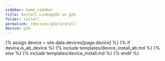 ```yaml
---
sidebar: home_sidebar
title: Install LineageOS on g2m
folder: install
permalink: /devices/g2m/install
device: g2m
---
```

{% assign device = site.data.devices[page.device] %}
{% if device.is_ab_device %}
{% include templates/device_install_ab.md %}
{% else %}
{% include templates/device_install.md %}
{% endif %}
